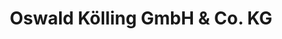 ---
title: "Oswald Kölling GmbH & Co. KG"
url: /halle-westf/oswald-koelling-gmbh-und-co-kg/
shop: Großhandel
---